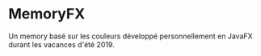 # MemoryFX
Un memory basé sur les couleurs développé personnellement en JavaFX durant les vacances d'été 2019.
